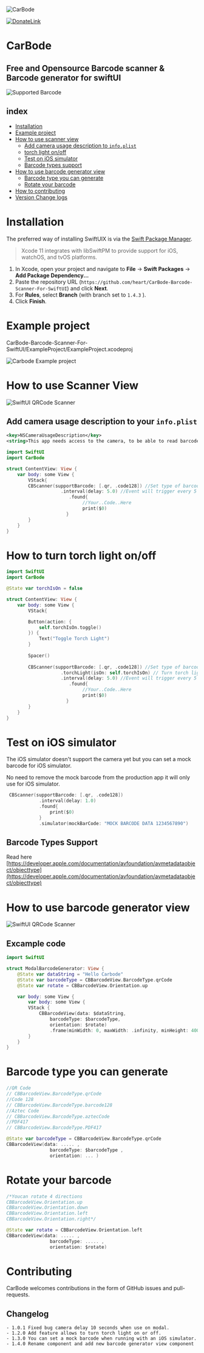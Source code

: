 ![CarBode](https://raw.githubusercontent.com/heart/CarBode-Barcode-Scanner-For-SwiftUI/master/logo/logo.png)

[![DonateLink](https://raw.githubusercontent.com/heart/CarBode-Barcode-Scanner-For-SwiftUI/master/logo/donate_btn.png)](https://www.paypal.com/paypalme/iamheart/35?locale.x=th_TH)

# CarBode 
## Free and Opensource Barcode scanner &amp; Barcode generator for swiftUI

![Supported Barcode](https://raw.githubusercontent.com/heart/CarBode-Barcode-Scanner-For-SwiftUI/master/logo/barcode_type.jpg)

## index
- [Installation](#installation)
- [Example project](#example-project)
- [How to use scanner view](#how-to-use-scanner-view)
    - [Add camera usage description to `info.plist`](#add-camera-usage-description-to-your-infoplist)
    - [torch light on/off](#how-to-turn-torch-light-onoff)
    - [Test on iOS simulator](#test-on-ios-simulator)
    - [Barcode types support](#barcode-types-support)
- [How to use barcode generator view](#how-to-use-barcode-generator-view)
    - [Barcode type you can generate](#barcode-type-you-can-generate)
    - [Rotate your barcode](#rotate-your-barcode)
- [How to contributing](#contributing)
- [Version Change logs](#changelog)

# Installation
The preferred way of installing SwiftUIX is via the [Swift Package Manager](https://swift.org/package-manager/).

>Xcode 11 integrates with libSwiftPM to provide support for iOS, watchOS, and tvOS platforms.

1. In Xcode, open your project and navigate to **File** → **Swift Packages** → **Add Package Dependency...**
2. Paste the repository URL (`https://github.com/heart/CarBode-Barcode-Scanner-For-SwiftUI`) and click **Next**.
3. For **Rules**, select **Branch** (with branch set to `1.4.3` ).
4. Click **Finish**.

# Example project
CarBode-Barcode-Scanner-For-SwiftUI/ExampleProject/ExampleProject.xcodeproj

![Carbode Example project](https://raw.githubusercontent.com/heart/CarBode-Barcode-Scanner-For-SwiftUI/master/logo/example_project.png)


# How to use Scanner View
![SwiftUI QRCode Scanner](https://raw.githubusercontent.com/heart/CarBode-Barcode-Scanner-For-SwiftUI/master/logo/scan.png)

## Add camera usage description to your `info.plist`
``` XML
<key>NSCameraUsageDescription</key>
<string>This app needs access to the camera, to be able to read barcodes.</string>
```

```Swift
import SwiftUI
import CarBode

struct ContentView: View {
    var body: some View {
        VStack{
        CBScanner(supportBarcode: [.qr, .code128]) //Set type of barcode you want to scan
                    .interval(delay: 5.0) //Event will trigger every 5 seconds
                       .found{
                            //Your..Code..Here
                            print($0)
                      }
        }
    }
}
```

# How to turn torch light on/off
```Swift
import SwiftUI
import CarBode

@State var torchIsOn = false

struct ContentView: View {
    var body: some View {
        VStack{

        Button(action: {
            self.torchIsOn.toggle()
        }) {
            Text("Toggle Torch Light")
        }
            
        Spacer()
        
        CBScanner(supportBarcode: [.qr, .code128]) //Set type of barcode you want to scan
                    .torchLight(isOn: self.torchIsOn) // Turn torch light on/off
                    .interval(delay: 5.0) //Event will trigger every 5 seconds
                       .found{
                            //Your..Code..Here
                            print($0)
                      }
        }
    }
}
```

# Test on iOS simulator

The iOS simulator doesn't support the camera yet
but you can set a mock barcode for iOS simulator.

No need to remove the mock barcode from the production app it will only use for iOS simulator.
```Swift
 CBScanner(supportBarcode: [.qr, .code128])
            .interval(delay: 1.0)
            .found{
                print($0)
            }
            .simulator(mockBarCode: "MOCK BARCODE DATA 1234567890")
```

## Barcode Types Support
Read here [https://developer.apple.com/documentation/avfoundation/avmetadataobject/objecttype](https://developer.apple.com/documentation/avfoundation/avmetadataobject/objecttype) 


# How to use barcode generator view
![SwiftUI QRCode Scanner](https://raw.githubusercontent.com/heart/CarBode-Barcode-Scanner-For-SwiftUI/master/logo/generator.png)

## Excample code
```Swift
import SwiftUI

struct ModalBarcodeGenerator: View {
    @State var dataString = "Hello Carbode"
    @State var barcodeType = CBBarcodeView.BarcodeType.qrCode
    @State var rotate = CBBarcodeView.Orientation.up

    var body: some View {
        var body: some View {
        VStack {
            CBBarcodeView(data: $dataString,
                barcodeType: $barcodeType,
                orientation: $rotate)
                .frame(minWidth: 0, maxWidth: .infinity, minHeight: 400, maxHeight: 400, alignment: .topLeading)
        }
    }
}
```

# Barcode type you can generate
```Swift
//QR Code
// CBBarcodeView.BarcodeType.qrCode
//Code 128
// CBBarcodeView.BarcodeType.barcode128
//Aztec Code
// CBBarcodeView.BarcodeType.aztecCode
//PDF417
// CBBarcodeView.BarcodeType.PDF417

@State var barcodeType = CBBarcodeView.BarcodeType.qrCode
CBBarcodeView(data: ..... ,
                barcodeType: $barcodeType ,
                orientation: ... )
```

# Rotate your barcode
```Swift
/*Youcan rotate 4 directions
CBBarcodeView.Orientation.up
CBBarcodeView.Orientation.down
CBBarcodeView.Orientation.left
CBBarcodeView.Orientation.right*/

@State var rotate = CBBarcodeView.Orientation.left
CBBarcodeView(data: ..... ,
                barcodeType: ..... ,
                orientation: $rotate)
```

# Contributing

CarBode welcomes contributions in the form of GitHub issues and pull-requests.

## Changelog
    - 1.0.1 Fixed bug camera delay 10 seconds when use on modal.
    - 1.2.0 Add feature allows to turn torch light on or off.
    - 1.3.0 You can set a mock barcode when running with an iOS simulator.
    - 1.4.0 Rename component and add new barcode generator view component
